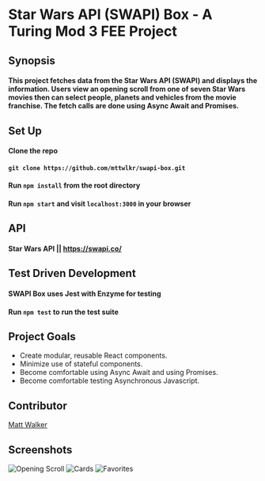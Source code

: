 # Star Wars API (SWAPI) Box - A Turing Mod 3 FEE Project
## Synopsis
#### This project fetches data from the Star Wars API (SWAPI) and displays the information. Users view an opening scroll from one of seven Star Wars movies then can select people, planets and vehicles from the movie franchise. The fetch calls are done using Async Await and Promises.

## Set Up
#### Clone the repo

#### ```git clone https://github.com/mttwlkr/swapi-box.git```
#### Run ```npm install``` from the root directory
#### Run ```npm start``` and visit ```localhost:3000``` in your browser

## API
#### Star Wars API || https://swapi.co/

## Test Driven Development

#### SWAPI Box uses Jest with Enzyme for testing
#### Run ```npm test``` to run the test suite

## Project Goals
* Create modular, reusable React components.
* Minimize use of stateful components.
* Become comfortable using Async Await and using Promises.
* Become comfortable testing Asynchronous Javascript. 

## Contributor
[Matt Walker](https://github.com/mttwlkr/swapi-box)

## Screenshots
![Opening Scroll](https://user-images.githubusercontent.com/30199861/37889321-efb024a2-3088-11e8-89f2-07c3d50fe96b.png)
![Cards](https://user-images.githubusercontent.com/30199861/37889327-f1e0dbf4-3088-11e8-858d-25d4b589ac23.png)
![Favorites](https://user-images.githubusercontent.com/30199861/37889331-f3d36f1c-3088-11e8-9a43-95b6064a0f75.png)

